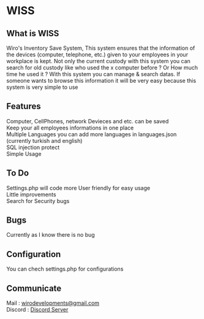 # WISS

## What is WISS
Wiro's Inventory Save System, This system ensures that the information of the devices (computer, telephone, etc.) given to your employees in your workplace is kept. Not only the current custody with this system you can search for old custody  like who used the x computer before ? Or How much time he used it ? With this system you can manage & search datas. If someone wants to browse this information it will be very easy because this system is very simple to use

## Features
Computer, CellPhones, network Devieces and etc. can be saved</br>
Keep your all employees informations in one place</br>
Multiple Languages you can add more languages in languages.json (currently turkish and english)</br>
SQL injection protect</br>
Simple Usage

## To Do
Settings.php will code more User friendly for easy usage</br>
Little improvements</br>
Search for Security bugs

## Bugs
Currently as I know there is no bug

## Configuration
You can chech settings.php for configurations

## Communicate
Mail : wirodevelopments@gmail.com </br>
Discord : [Discord Server](https://discord.gg/s5fWTrW)

